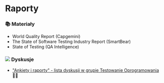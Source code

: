 # Raporty

### 📚 Materiały <a id="materialy"></a>

* World Quality Report \(Capgemini\)
* The State of Software Testing Industry Report \(SmartBear\)
* State of Testing \(QA Intelligence\)

###  ![](https://firebasestorage.googleapis.com/v0/b/gitbook-28427.appspot.com/o/assets%2F-LH5DbF8PruqD5AZtwmh%2F-LIClGvQkKBYdeSEtDhc%2F-LIClJO47j2s5w4uhanp%2Ficons8-facebook-50.png?alt=media&token=572b2d58-2450-4e88-984c-b630918f94b3) **Dyskusje** <a id="dyskusje"></a>

* ​["Ankiety i raporty" - lista dyskusji w grupie Testowanie Oprogramowania](https://www.facebook.com/groups/141683635854223/post_tags/?post_tag_id=1765192506836653) 🏤🌞



